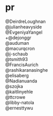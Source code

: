 # pr

@DeirdreLoughnan  
@julianheavyside  
@EvgeniyaYangel  
+@dejonggr  
@auduman  
@macurqcron  
@j-schaub  
@tsmith93  
@FrancisAurich  
@rashikaranasinghe  
@elisaberg  
@Nadianuanda  
@szojka  
@kaitlinyehle  
@ttcrowe  
@libby-natola  
@ernesttywu  
